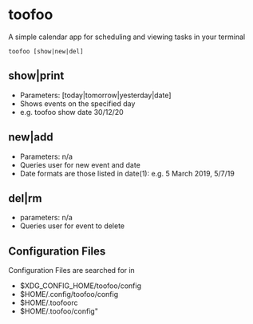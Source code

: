 # toofoo

A simple calendar app for scheduling and viewing tasks in your terminal

	toofoo [show|new|del]

## show|print

* Parameters: [today|tomorrow|yesterday|date]
* Shows events on the specified day
* e.g. toofoo show date 30/12/20
  
## new|add
* Parameters: n/a
* Queries user for new event and date
* Date formats are those listed in date(1): e.g. 5 March 2019, 5/7/19
                  
## del|rm
* parameters: n/a
* Queries user for event to delete

## Configuration Files

Configuration Files are searched for in 

* $XDG\_CONFIG\_HOME/toofoo/config
* $HOME/.config/toofoo/config
* $HOME/.toofoorc
* $HOME/.toofoo/config"
